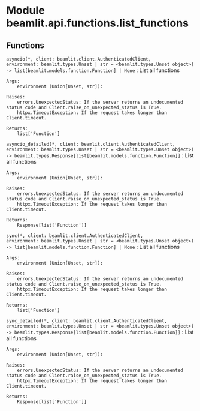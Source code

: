 Module beamlit.api.functions.list_functions
===========================================

Functions
---------

`asyncio(*, client: beamlit.client.AuthenticatedClient, environment: beamlit.types.Unset | str = <beamlit.types.Unset object>) ‑> list[beamlit.models.function.Function] | None`
:   List all functions
    
    Args:
        environment (Union[Unset, str]):
    
    Raises:
        errors.UnexpectedStatus: If the server returns an undocumented status code and Client.raise_on_unexpected_status is True.
        httpx.TimeoutException: If the request takes longer than Client.timeout.
    
    Returns:
        list['Function']

`asyncio_detailed(*, client: beamlit.client.AuthenticatedClient, environment: beamlit.types.Unset | str = <beamlit.types.Unset object>) ‑> beamlit.types.Response[list[beamlit.models.function.Function]]`
:   List all functions
    
    Args:
        environment (Union[Unset, str]):
    
    Raises:
        errors.UnexpectedStatus: If the server returns an undocumented status code and Client.raise_on_unexpected_status is True.
        httpx.TimeoutException: If the request takes longer than Client.timeout.
    
    Returns:
        Response[list['Function']]

`sync(*, client: beamlit.client.AuthenticatedClient, environment: beamlit.types.Unset | str = <beamlit.types.Unset object>) ‑> list[beamlit.models.function.Function] | None`
:   List all functions
    
    Args:
        environment (Union[Unset, str]):
    
    Raises:
        errors.UnexpectedStatus: If the server returns an undocumented status code and Client.raise_on_unexpected_status is True.
        httpx.TimeoutException: If the request takes longer than Client.timeout.
    
    Returns:
        list['Function']

`sync_detailed(*, client: beamlit.client.AuthenticatedClient, environment: beamlit.types.Unset | str = <beamlit.types.Unset object>) ‑> beamlit.types.Response[list[beamlit.models.function.Function]]`
:   List all functions
    
    Args:
        environment (Union[Unset, str]):
    
    Raises:
        errors.UnexpectedStatus: If the server returns an undocumented status code and Client.raise_on_unexpected_status is True.
        httpx.TimeoutException: If the request takes longer than Client.timeout.
    
    Returns:
        Response[list['Function']]